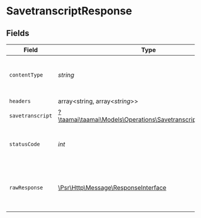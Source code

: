 # SavetranscriptResponse


## Fields

| Field                                                                                                                     | Type                                                                                                                      | Required                                                                                                                  | Description                                                                                                               | Example                                                                                                                   |
| ------------------------------------------------------------------------------------------------------------------------- | ------------------------------------------------------------------------------------------------------------------------- | ------------------------------------------------------------------------------------------------------------------------- | ------------------------------------------------------------------------------------------------------------------------- | ------------------------------------------------------------------------------------------------------------------------- |
| `contentType`                                                                                                             | *string*                                                                                                                  | :heavy_check_mark:                                                                                                        | HTTP response content type for this operation                                                                             |                                                                                                                           |
| `headers`                                                                                                                 | array<string, array<*string*>>                                                                                            | :heavy_check_mark:                                                                                                        | N/A                                                                                                                       |                                                                                                                           |
| `savetranscript`                                                                                                          | [?\taamai\taamai\Models\Operations\SavetranscriptSavetranscript](../../Models/Operations/SavetranscriptSavetranscript.md) | :heavy_minus_sign:                                                                                                        | OK                                                                                                                        | {"status":"success","message":"Transcript saved successfully"}                                                            |
| `statusCode`                                                                                                              | *int*                                                                                                                     | :heavy_check_mark:                                                                                                        | HTTP response status code for this operation                                                                              |                                                                                                                           |
| `rawResponse`                                                                                                             | [\Psr\Http\Message\ResponseInterface](https://www.php-fig.org/psr/psr-7/#33-psrhttpmessageresponseinterface)              | :heavy_check_mark:                                                                                                        | Raw HTTP response; suitable for custom response parsing                                                                   |                                                                                                                           |